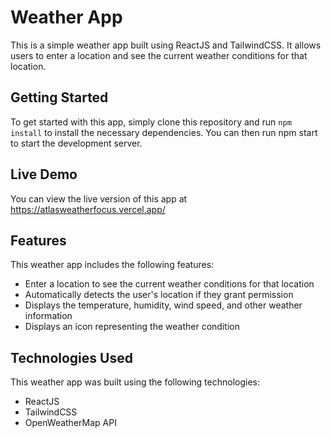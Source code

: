 # Weather App
This is a simple weather app built using ReactJS and TailwindCSS. It allows users to enter a location and see the current weather conditions for that location.

## Getting Started
To get started with this app, simply clone this repository and run `npm install` to install the necessary dependencies. You can then run npm start to start the development server.

## Live Demo
You can view the live version of this app at https://atlasweatherfocus.vercel.app/

## Features
This weather app includes the following features:

* Enter a location to see the current weather conditions for that location
* Automatically detects the user's location if they grant permission
* Displays the temperature, humidity, wind speed, and other weather information
* Displays an icon representing the weather condition

## Technologies Used
This weather app was built using the following technologies:

* ReactJS
* TailwindCSS
* OpenWeatherMap API
